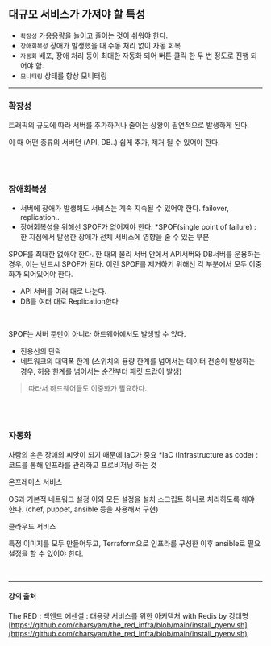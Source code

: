 ## 대규모 서비스가 가져야 할 특성

- `확장성`  가용용량을 늘이고 줄이는 것이 쉬워야 한다.
- `장애회복성`  장애가 발생했을 때 수동 처리 없이 자동 회복
- `자동화`  배포, 장애 처리 등이 최대한 자동화 되어 버튼 클릭 한 두 번 정도로 진행 되어야 함.
- `모니터링`  상태를 항상 모니터링

---

### 확장성

트래픽의 규모에 따라 서버를 추가하거나 줄이는 상황이 필연적으로 발생하게 된다.

이 때 어떤 종류의 서버던 (API, DB..) 쉽게 추가, 제거 될 수 있어야 한다.

<br/><br/>

### 장애회복성

- 서버에 장애가 발생해도 서비스는 계속 지속될 수 있어야 한다.
failover, replication..
- 장애회복성을 위해선 SPOF가 없어져야 한다.
*SPOF(single point of failure) : 한 지점에서 발생한 장애가 전체 서비스에 영향을 줄 수 있는 부분

SPOF를 최대한 없애야 한다.
한 대의 물리 서버 안에서 API서버와 DB서버를 운용하는 경우, 이는 반드시 SPOF가 된다.
이런 SPOF를 제거하기 위해선 각 부분에서 모두 이중화가 되어있어야 한다.

- API 서버를 여러 대로 나눈다.
- DB를 여러 대로 Replication한다

<br/>

SPOF는 서버 뿐만이 아니라 하드웨어에서도 발생할 수 있다.

- 전용선의 단락
- 네트워크의 대역폭 한계
(스위치의 용량 한계를 넘어서는 데이터 전송이 발생하는 경우,
 허용 한계를 넘어서는 순간부터 패킷 드랍이 발생)

> 따라서 하드웨어들도 이중화가 필요하다.

<br/><br/>

### 자동화

사람의 손은 장애의 씨앗이 되기 때문에 IaC가 중요
*IaC (Infrastructure as code) : 코드를 통해 인프라를 관리하고 프로비저닝 하는 것

온프레미스 서비스

OS과 기본적 네트워크 설정 이외 모든 설정을 설치 스크립트 하나로 처리하도록 해야 한다. 
(chef, puppet, ansible 등을 사용해서 구현)

클라우드 서비스

특정 이미지를 모두 만들어두고, Terraform으로 인프라를 구성한 이후 ansible로 필요 설정을 할 수 있어야 한다.

<br/>

---

#### 강의 출처
The RED : 백엔드 에센셜 : 대용량 서비스를 위한 아키텍처 with Redis by 강대명
[https://github.com/charsyam/the_red_infra/blob/main/install_pyenv.sh](https://github.com/charsyam/the_red_infra/blob/main/install_pyenv.sh)
